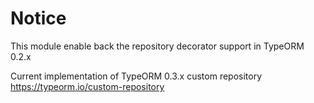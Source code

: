 # Notice
This module enable back the repository decorator support in TypeORM 0.2.x

Current implementation of TypeORM 0.3.x custom repository https://typeorm.io/custom-repository